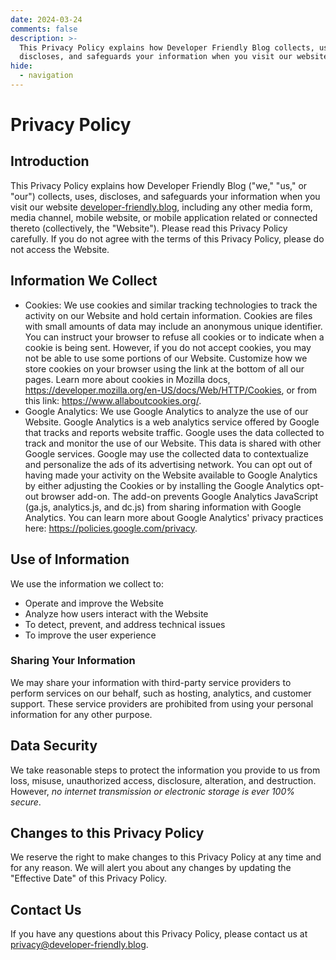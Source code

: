 ```yaml
---
date: 2024-03-24
comments: false
description: >-
  This Privacy Policy explains how Developer Friendly Blog collects, uses,
  discloses, and safeguards your information when you visit our website.
hide:
  - navigation
---
```


# Privacy Policy

## Introduction

This Privacy Policy explains how Developer Friendly Blog ("we," "us," or "our")
collects, uses, discloses, and safeguards your information when you visit our
website [developer-friendly.blog](./index.md), including any other media form,
media channel, mobile website, or mobile application related or connected
thereto (collectively, the "Website"). Please read this Privacy Policy
carefully. If you do not agree with the terms of this Privacy Policy, please do
not access the Website.

## Information We Collect

- Cookies: We use cookies and similar tracking technologies to track the
  activity on our Website and hold certain information. Cookies are files with
  small amounts of data may include an anonymous unique identifier. You can
  instruct your browser to refuse all cookies or to indicate when a cookie is
  being sent. However, if you do not accept cookies, you may not be able to use
  some portions of our Website. Customize how we store cookies on your browser
  using the link at the bottom of all our pages. Learn more about cookies in
  Mozilla docs, https://developer.mozilla.org/en-US/docs/Web/HTTP/Cookies, or
  from this link: https://www.allaboutcookies.org/.
- Google Analytics: We use Google Analytics to analyze the use of our Website.
  Google Analytics is a web analytics service offered by Google that tracks and
  reports website traffic. Google uses the data collected to track and monitor
  the use of our Website. This data is shared with other Google services.
  Google may use the collected data to contextualize and personalize the ads of
  its advertising network. You can opt out of having made your activity on the
  Website available to Google Analytics by either adjusting the Cookies or by
  installing the Google Analytics opt-out browser add-on. The add-on prevents
  Google Analytics JavaScript (ga.js, analytics.js, and dc.js) from sharing
  information with Google Analytics. You can learn more about Google Analytics'
  privacy practices here: https://policies.google.com/privacy.

## Use of Information

We use the information we collect to:

- Operate and improve the Website
- Analyze how users interact with the Website
- To detect, prevent, and address technical issues
- To improve the user experience

### Sharing Your Information

We may share your information with third-party service providers to perform
services on our behalf, such as hosting, analytics, and customer support. These
service providers are prohibited from using your personal information for any
other purpose.

## Data Security

We take reasonable steps to protect the information you provide to us from
loss, misuse, unauthorized access, disclosure, alteration, and destruction.
However, _no internet transmission or electronic storage is ever 100% secure_.

## Changes to this Privacy Policy

We reserve the right to make changes to this Privacy Policy at any time and for
any reason. We will alert you about any changes by updating the
"Effective Date" of this Privacy Policy.

## Contact Us

If you have any questions about this Privacy Policy, please contact us at
<privacy@developer-friendly.blog>.

[Microsoft Privacy Statement]: https://privacy.microsoft.com/privacystatement
